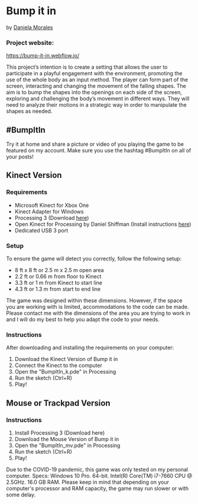 # Bump it in

by [Daniela Morales](https://www.behance.net/dani1294)

### Project website: 
https://bump-it-in.webflow.io/

This project’s intention is to create a setting that allows the user to participate in a playful engagement with the environment, promoting the use of the whole body as an input method. The player can form part of the screen, interacting and changing the movement of the falling shapes. The aim is to bump the shapes into the openings on each side of the screen, exploring and challenging the body’s movement in different ways. They will need to analyze their motions in a strategic way in order to manipulate the shapes as needed.


## #BumpItIn
Try it at home and share a picture or video of you playing the game to be featured on my account.
Make sure you use the hashtag #BumpItIn on all of your posts!


## Kinect Version

### Requirements

* Microsoft Kinect for Xbox One
* Kinect Adapter for Windows
* Processing 3 (Download [here](https://processing.org/download/))
* Open Kinect for Processing by Daniel Shiffman (Install instructions [here](https://github.com/shiffman/OpenKinect-for-Processing))
* Dedicated USB 3 port

### Setup

To ensure the game will detect you correctly, follow the following setup:

* 8 ft x 8 ft or 2.5 m x 2.5 m open area
* 2.2 ft or 0.66 m  from floor to Kinect
* 3.3 ft or 1 m from Kinect to start line
* 4.3 ft or 1.3 m from start to end line

The game was designed within these dimensions. However, if the space you are working with is limited, accommodations to the code can be made. Please contact me with the dimensions of the area you are trying to work in and I will do my best to help you adapt the code to your needs.

### Instructions

After downloading and installing the requirements on your computer:

1. Download the Kinect Version of Bump it in
2. Connect the Kinect to the computer
3. Open the "BumpItIn_k.pde" in Processing
4. Run the sketch (Ctrl+R)
5. Play!


## Mouse or Trackpad Version

### Instructions

1. Install Processing 3 (Download here)
2. Download the Mouse Version of Bump it in
3. Open the "BumpItIn_mv.pde" in Processing
4. Run the sketch (Ctrl+R)
5. Play!



Due to the COVID-19 pandemic, this game was only tested on my personal computer. Specs: Windows 10 Pro. 64-bit. Intel(R) Core(TM) i7-7660 CPU @ 2.5GHz. 16.0 GB RAM.
Please keep in mind that depending on your computer's processor and RAM capacity, the game may run slower or with some delay.
